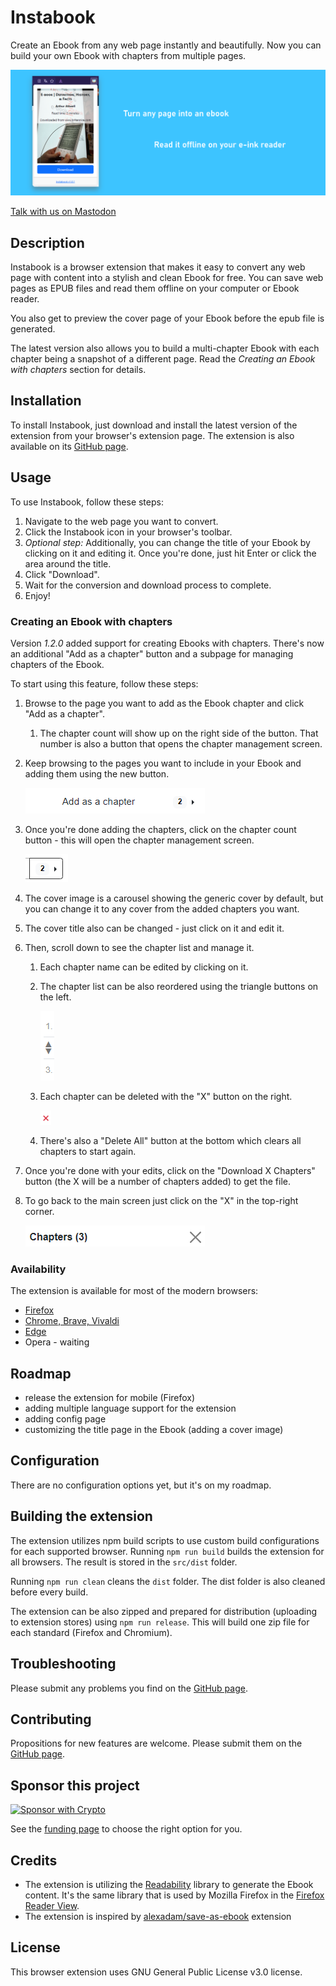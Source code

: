 # Instabook

Create an Ebook from any web page instantly and beautifully. Now you can build your own Ebook with chapters from multiple pages.

![Instabook conversion](/screenshots/extension-large-horizontal.png)

[Talk with us on Mastodon](https://mastodon.social/@instabook)

## Description

Instabook is a browser extension that makes it easy to convert any web page with content into a stylish and clean Ebook for free.
You can save web pages as EPUB files and read them offline on your computer or Ebook reader.

You also get to preview the cover page of your Ebook before the epub file is generated.

The latest version also allows you to build a multi-chapter Ebook with each chapter being a snapshot of a different page.
Read the *Creating an Ebook with chapters* section for details.

## Installation

To install Instabook, just download and install the latest version of the extension from your browser's extension page.
The extension is also available on its [GitHub page](https://github.com/bartoffw/instabook).

## Usage

To use Instabook, follow these steps:

1. Navigate to the web page you want to convert.
2. Click the Instabook icon in your browser's toolbar.
3. *Optional step:* Additionally, you can change the title of your Ebook by clicking on it and editing it. Once you're done, just hit Enter or click the area around the title.
4. Click "Download".
5. Wait for the conversion and download process to complete.
6. Enjoy!

### Creating an Ebook with chapters

Version *1.2.0* added support for creating Ebooks with chapters. There's now an additional "Add as a chapter" button and
a subpage for managing chapters of the Ebook.

To start using this feature, follow these steps:

1. Browse to the page you want to add as the Ebook chapter and click "Add as a chapter".
   1. The chapter count will show up on the right side of the button. That number is also a button that opens the chapter management screen.
2. Keep browsing to the pages you want to include in your Ebook and adding them using the new button.

   ![Add as a chapter](/screenshots/add-as-chapter.png)

3. Once you're done adding the chapters, click on the chapter count button - this will open the chapter management screen.

   ![Chapter count button](/screenshots/chapter-count.png)

4. The cover image is a carousel showing the generic cover by default, but you can change it to any cover from the added chapters you want.
5. The cover title also can be changed - just click on it and edit it.
6. Then, scroll down to see the chapter list and manage it.
   1. Each chapter name can be edited by clicking on it.
   2. The chapter list can be also reordered using the triangle buttons on the left.
   
      ![Instabook conversion](/screenshots/reorder-chapters.png)
   
   3. Each chapter can be deleted with the "X" button on the right.
   
      ![Delete chapter](/screenshots/delete-chapter.png)
   
   4. There's also a "Delete All" button at the bottom which clears all chapters to start again.
7. Once you're done with your edits, click on the "Download X Chapters" button (the X will be a number of chapters added) to get the file.
8. To go back to the main screen just click on the "X" in the top-right corner.

   ![Chapters header](/screenshots/chapters-header.png)

### Availability

The extension is available for most of the modern browsers:

* [Firefox](https://addons.mozilla.org/pl/firefox/addon/instabook/)
* [Chrome, Brave, Vivaldi](https://chromewebstore.google.com/detail/instabook/flabhaeaccijjbjmnchngohnpjiphkhl)
* [Edge](https://microsoftedge.microsoft.com/addons/detail/instabook/dkdkmfokibfehifljhmoedmjbiahibkg)
* Opera - waiting

## Roadmap

- release the extension for mobile (Firefox)
- adding multiple language support for the extension
- adding config page
- customizing the title page in the Ebook (adding a cover image)

## Configuration

There are no configuration options yet, but it's on my roadmap.

## Building the extension

The extension utilizes npm build scripts to use custom build configurations for each supported browser.
Running `npm run build` builds the extension for all browsers. The result is stored in the `src/dist` folder.

Running `npm run clean` cleans the `dist` folder. The dist folder is also cleaned before every build.

The extension can be also zipped and prepared for distribution (uploading to extension stores) using `npm run release`.
This will build one zip file for each standard (Firefox and Chromium).

## Troubleshooting

Please submit any problems you find on the [GitHub page](https://github.com/bartoffw/instabook/issues).

## Contributing

Propositions for new features are welcome. Please submit them on the [GitHub page](https://github.com/bartoffw/instabook/issues).

## Sponsor this project

[![Sponsor with Crypto](https://img.shields.io/badge/Sponsor-BTC%20|%20ETH%20|%20USDT%20|%20XNO%20|%20XRP%20|%20XMR-orange?style=for-the-badge&logo=bitcoin&logoColor=white)](https://github.com/bartoffw/instabook/blob/main/DONATE.md)

See the [funding page](https://github.com/bartoffw/instabook/blob/main/DONATE.md) to choose the right option for you.

## Credits

* The extension is utilizing the [Readability](https://github.com/mozilla/readability) library to generate the Ebook content.
It's the same library that is used by Mozilla Firefox in the [Firefox Reader View](https://support.mozilla.org/kb/firefox-reader-view-clutter-free-web-pages).
* The extension is inspired by [alexadam/save-as-ebook](https://github.com/alexadam/save-as-ebook) extension

## License

This browser extension uses GNU General Public License v3.0 license.
